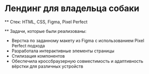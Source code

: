 # Лендинг для владельца собаки

** Стек: HTML, CSS, Figma, Pixel Perfect 

** Задачи, которые были реализованы: 
- Верстка по заданному макету из Figma c использованием Pixel Perfect подхода
- Разработала интерактивные элементы страницы
- Стилизация компонентов
- Обеспечила кроссбраузерную совместимость и адаптивность вёрстки для различных устройств

